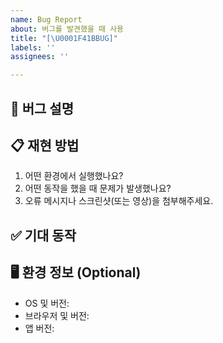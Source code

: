 ```yaml
---
name: Bug Report
about: 버그를 발견했을 때 사용
title: "[\U0001F41BBUG]"
labels: ''
assignees: ''

---
```


## 🐞 버그 설명
<!-- 문제가 무엇인지 간단히 설명해주세요 -->

## 📋 재현 방법
1. 어떤 환경에서 실행했나요?  
2. 어떤 동작을 했을 때 문제가 발생했나요?  
3. 오류 메시지나 스크린샷(또는 영상)을 첨부해주세요.

## ✅ 기대 동작
<!-- 정상 동작은 어떤 모습이어야 하는지 알려주세요 -->

## 🖥️ 환경 정보 (Optional)
- OS 및 버전:  
- 브라우저 및 버전:  
- 앱 버전:
